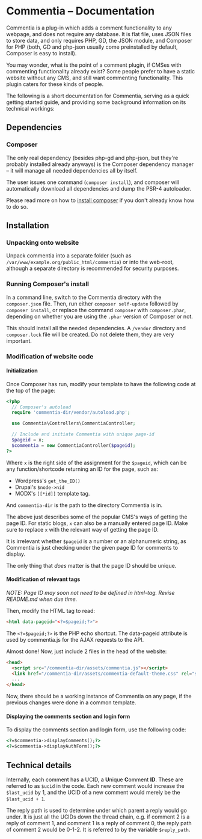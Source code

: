 # Commentia – Documentation

Commentia is a plug-in which adds a comment functionality to any webpage, and does not require any database. It is flat file, uses JSON files to store data, and only requires PHP, GD, the JSON module, and Composer for PHP (both, GD and php-json usually come preinstalled by default, Composer is easy to install).

You may wonder, what is the point of a comment plugin, if CMSes with commenting functionality already exist? Some people prefer to have a static website without any CMS, and still want commenting functionality. This plugin caters for these kinds of people.

The following is a short documentation for Commentia, serving as a quick getting started guide, and providing some background information on its technical workings:

## Dependencies

### Composer

The only real dependency (besides php-gd and php-json, but they're probably installed already anyways) is the Composer dependency manager – it will manage all needed dependencies all by itself.

The user issues one command (`composer install`), and composer will automatically download all dependencies and dump the PSR-4 autoloader.

Please read more on how to [install composer](https://getcomposer.org/doc/00-intro.md#installation-linux-unix-osx 'Installing composer') if you don't already know how to do so.

## Installation

### Unpacking onto website

Unpack commentia into a separate folder (such as `/var/www/example.org/public_html/commentia`) or into the web-root, although a separate directory is recommended for security purposes.

### Running Composer's install

In a command line, switch to the Commentia directory with the `composer.json` file. Then, run either `composer self-update` followed by `composer install`, or replace the command `composer` with `composer.phar`, depending on whether you are using the `.phar` version of Composer or not.

This should install all the needed dependencies. A `/vendor` directory and `composer.lock` file will be created. Do not delete them, they are very important.

### Modification of website code

#### Initialization

Once Composer has run, modify your template to have the following code at the top of the page:

```php
<?php
  // Composer's autoload
  require 'commentia-dir/vendor/autoload.php';

  use Commentia\Controllers\CommentiaController;

  // Include and initiate Commentia with unique page-id
  $pageid = x;
  $commentia = new CommentiaController($pageid);
?>
```

Where `x` is the right side of the assignment for the `$pageid`, which can be any function/shortcode returning an ID for the page, such as:

- Wordpress's `get_the_ID()`
- Drupal's `$node->nid`
- MODX's `[[*id]]` template tag.

And `commentia-dir` is the path to the directory Commentia is in.

The above just describes some of the popular CMS's ways of getting the page ID. For static blogs, `x` can also be a manually entered page ID. Make sure to replace `x` with the relevant way of getting the page ID.

It is irrelevant whether `$pageid` is a number or an alphanumeric string, as Commentia is just checking under the given page ID for comments to display.

The only thing that _does_ matter is that the page ID should be unique.

#### Modification of relevant tags

_NOTE: Page ID may soon not need to be defined in html-tag. Revise README.md when due time._

Then, modify the HTML tag to read:

```html
<html data-pageid="<?=$pageid;?>">
```

The `<?=$pageid;?>` is the PHP echo shortcut. The data-pageid attribute is used by commentia.js for the AJAX requests to the API.

Almost done! Now, just include 2 files in the head of the website:

```html
<head>
  <script src="/commentia-dir/assets/commentia.js"></script>
  <link href="/commentia-dir/assets/commentia-default-theme.css" rel="stylesheet">
  ...
</head>
```

Now, there should be a working instance of Commentia on any page, if the previous changes were done in a common template.

#### Displaying the comments section and login form

To display the comments section and login form, use the following code:

```html
<?=$commentia->displayComments();?>
<?=$commentia->displayAuthForm();?>
```

## Technical details

Internally, each comment has a UCID, a **U**nique **C**omment **ID**. These are referred to as `$ucid` in the code. Each new comment would increase the `$last_ucid` by 1, and the UCID of a new comment would merely be the `$last_ucid + 1`.

The reply path is used to determine under which parent a reply would go under. It is just all the UCIDs down the thread chain, e.g. if comment 2 is a reply of comment 1, and comment 1 is a reply of comment 0, the reply path of comment 2 would be 0-1-2. It is referred to by the variable `$reply_path`.
